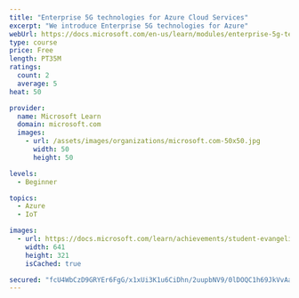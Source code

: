 ```yaml
---
title: "Enterprise 5G technologies for Azure Cloud Services"
excerpt: "We introduce Enterprise 5G technologies for Azure"
webUrl: https://docs.microsoft.com/en-us/learn/modules/enterprise-5g-technologies/
type: course
price: Free
length: PT35M
ratings:
  count: 2
  average: 5
heat: 50

provider:
  name: Microsoft Learn
  domain: microsoft.com
  images:
    - url: /assets/images/organizations/microsoft.com-50x50.jpg
      width: 50
      height: 50

levels:
  - Beginner

topics:
  - Azure
  - IoT

images:
  - url: https://docs.microsoft.com/learn/achievements/student-evangelism/5g-technologies-for-azure-cloud-services-social.png
    width: 641
    height: 321
    isCached: true

secured: "fcU4WbCzD9GRYEr6FgG/x1xUi3K1u6CiDhn/2uupbNV9/0lDOQC1h69JkVvAaDoPmbgqYIz2hV24T3CMj4OkZzlXyZguywj2uYaBQLyr++wtAhNNwxOf2sNDGaGqyXOS83LBSd82PaI18m/U5H8ESRBxKrPJyntCZ3Dz+MkXENidAWxRy2dtpQalPweRtjhCCFmpH4jsHp3hCWQhFmCHHqOkPELhSCX4iURWu86d15HLafh5mFJgK8wZmVCs+8c3jAq4Sb5ThBSTMWUNd+1ASJ7BH6YCiWWCO8ADPSf03z3kVexPlia2ZYiuz1h7hvEfLKpT+XOyPsm/PjzyfKUN2LFiy0uQPuJdvQIXb95b43DcUWB9c8Js+q9IUirKNgNYJIaTI93EY2/kzKxNN7Wu3Dhl7tA1fnJfNKHQb0Q/wV8=;z5AJO/U8l20ZcHUC30feBA=="
---
```


